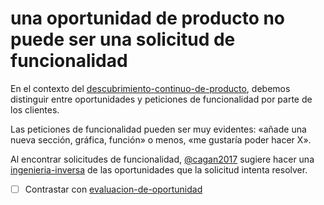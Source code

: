 # una oportunidad de producto no puede ser una solicitud de funcionalidad

En el contexto del [descubrimiento-continuo-de-producto](descubrimiento-continuo-de-producto.md), debemos distinguir entre oportunidades y peticiones de funcionalidad por parte de los clientes.

Las peticiones de funcionalidad pueden ser muy evidentes: «añade una nueva sección, gráfica, función» o menos, «me gustaría poder hacer X».

Al encontrar solicitudes de funcionalidad, [@cagan2017](@cagan2017.md) sugiere hacer una [ingenieria-inversa](ingenieria-inversa.md) de las oportunidades que la solicitud intenta resolver.

* [ ] Contrastar con [evaluacion-de-oportunidad](evaluacion-de-oportunidad.md)
